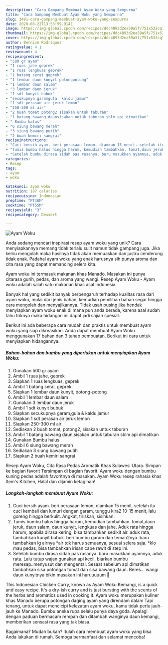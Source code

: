```yaml
---
description: "Cara Gampang Membuat Ayam Woku yang Sempurna"
title: "Cara Gampang Membuat Ayam Woku yang Sempurna"
slug: 3481-cara-gampang-membuat-ayam-woku-yang-sempurna
date: 2020-08-22T13:58:59.914Z
image: https://img-global.cpcdn.com/recipes/ddc4893d2ea59a5f/751x532cq70/ayam-woku-foto-resep-utama.jpg
thumbnail: https://img-global.cpcdn.com/recipes/ddc4893d2ea59a5f/751x532cq70/ayam-woku-foto-resep-utama.jpg
cover: https://img-global.cpcdn.com/recipes/ddc4893d2ea59a5f/751x532cq70/ayam-woku-foto-resep-utama.jpg
author: Bernice Rodriquez
ratingvalue: 4.1
reviewcount: 4
recipeingredient:
- "500 gr ayam"
- "1 ruas jahe geprek"
- "1 ruas lengkuas geprek"
- "1 batang serai geprek"
- "1 lembar daun kunyit potongpotong"
- "1 lembar daun salam"
- "3 lembar daun jeruk"
- "1 sdt kunyit bubuk"
- "secukupnya garamgula  kaldu jamur"
- "1 sdt perasan air jeruk lemon"
- "250-300 ml air"
- "2 buah tomat potong2 sisakan untuk taburan"
- "1 batang bawang daunsisakan untuk taburan sblm api dimatikan"
- " Bumbu halus"
- "6 siung bawang merah"
- "3 siung bawang putih"
- "2 buah kemiri sangrai"
recipeinstructions:
- "Cuci bersih ayam. beri perasaan lemon, diamkan 15 menit. setelah itu cuci kembali dan lumuri dengan garam, tunggu kira2 10-15 menit, lalu goreng hingga berkulit. Angkat, tiriskan, sisihkan."
- "Tumis bumbu halus hingga harum, kemudian tambahkan. tomat,daun jeruk, daun salam, daun kunyit, lengkuas dan jahe. Aduk rata hingga harum, apabila dirasa kering, bisa tambahkan sedikit air. aduk rata, tambahkan kunyit bubuk. beri bumbu garam dan teman2nya..baru tambahkan lg airnya *air tdk harus semuanya, sesuai selera saja. *klo mau pedas, bisa tambahkan irisan cabe rawit di step ini."
- "Setelah bumbu dirasa sidah pas rasanya. baru masukkan ayamnya, aduk rata. Lalu tutup wajan gunakan api kecil, biarkan bumbu meresap..menyusut dan mengental. Sesaat sebelum api dimatikan tambahkan sisa potongan tomat dan sisa bawang daun. Beres... wangi daun kunyitnya bikin masakan ini haruuuuum 💞"
categories:
- Resep
tags:
- ayam
- woku

katakunci: ayam woku 
nutrition: 187 calories
recipecuisine: Indonesian
preptime: "PT36M"
cooktime: "PT55M"
recipeyield: "3"
recipecategory: Dessert

---
```



![Ayam Woku](https://img-global.cpcdn.com/recipes/ddc4893d2ea59a5f/751x532cq70/ayam-woku-foto-resep-utama.jpg)

Anda sedang mencari inspirasi resep ayam woku yang unik? Cara menyiapkannya memang tidak terlalu sulit namun tidak gampang juga. Jika keliru mengolah maka hasilnya tidak akan memuaskan dan justru cenderung tidak enak. Padahal ayam woku yang enak harusnya sih punya aroma dan cita rasa yang dapat memancing selera kita.

Ayam woku ini termasuk makanan khas Manado. Masakan ini punya citarasa gurih, pedas, dan aroma yang wangi. Resep Ayam Woku - Ayam woku adalah salah satu makanan khas asal Indonesia.

Banyak hal yang sedikit banyak berpengaruh terhadap kualitas rasa dari ayam woku, mulai dari jenis bahan, kemudian pemilihan bahan segar hingga cara mengolah dan menyajikannya. Tidak usah pusing jika hendak menyiapkan ayam woku enak di mana pun anda berada, karena asal sudah tahu triknya maka hidangan ini dapat jadi sajian spesial.


Berikut ini ada beberapa cara mudah dan praktis untuk membuat ayam woku yang siap dikreasikan. Anda dapat membuat Ayam Woku menggunakan 17 bahan dan 3 tahap pembuatan. Berikut ini cara untuk menyiapkan hidangannya.

<!--inarticleads1-->

##### Bahan-bahan dan bumbu yang diperlukan untuk menyiapkan Ayam Woku:

1. Gunakan 500 gr ayam
1. Ambil 1 ruas jahe, geprek
1. Siapkan 1 ruas lengkuas, geprek
1. Ambil 1 batang serai, geprek
1. Siapkan 1 lembar daun kunyit, potong-potong
1. Ambil 1 lembar daun salam
1. Gunakan 3 lembar daun jeruk
1. Ambil 1 sdt kunyit bubuk
1. Siapkan secukupnya garam,gula &amp; kaldu jamur
1. Siapkan 1 sdt perasan air jeruk lemon
1. Siapkan 250-300 ml air
1. Sediakan 2 buah tomat, potong2, sisakan untuk taburan
1. Ambil 1 batang bawang daun,sisakan untuk taburan sblm api dimatikan
1. Gunakan  Bumbu halus
1. Ambil 6 siung bawang merah
1. Sediakan 3 siung bawang putih
1. Siapkan 2 buah kemiri sangrai


Resep Ayam Woku, Cita Rasa Pedas Aromatik Khas Sulawesi Utara. Simpan ke bagian favorit Tersimpan di bagian favorit. Ayam woku dengan bumbu kuning pedas adalah favoritnya di masakan. Ayam Woku resep rahasia khas Item&#39;s Kitchen, Halal dan dijamin ketagihan! 

<!--inarticleads2-->

##### Langkah-langkah membuat Ayam Woku:

1. Cuci bersih ayam. beri perasaan lemon, diamkan 15 menit. setelah itu cuci kembali dan lumuri dengan garam, tunggu kira2 10-15 menit, lalu goreng hingga berkulit. Angkat, tiriskan, sisihkan.
1. Tumis bumbu halus hingga harum, kemudian tambahkan. tomat,daun jeruk, daun salam, daun kunyit, lengkuas dan jahe. Aduk rata hingga harum, apabila dirasa kering, bisa tambahkan sedikit air. aduk rata, tambahkan kunyit bubuk. beri bumbu garam dan teman2nya..baru tambahkan lg airnya *air tdk harus semuanya, sesuai selera saja. *klo mau pedas, bisa tambahkan irisan cabe rawit di step ini.
1. Setelah bumbu dirasa sidah pas rasanya. baru masukkan ayamnya, aduk rata. Lalu tutup wajan gunakan api kecil, biarkan bumbu meresap..menyusut dan mengental. Sesaat sebelum api dimatikan tambahkan sisa potongan tomat dan sisa bawang daun. Beres... wangi daun kunyitnya bikin masakan ini haruuuuum 💞


This Indonesian Chicken Curry, known as Ayam Woku Kemangi, is a quick and easy recipe. It&#39;s a dry-ish curry and is just bursting with the scents of the herbs and aromatics used in cooking it. Ayam woku merupakan kuliner khas Manado berupa potongan daging ayam yang direndam dalam Tapi tenang, untuk dapat mencicipi kelezatan ayam woku, kamu tidak perlu jauh-jauh ke Manado. Bumbu aneka rupa selalu punya daya goda. Apalagi dengan paduan bermacam rempah dan ditambah wanginya daun kemangi, memberikan sensasi rasa yang tak biasa. 

Bagaimana? Mudah bukan? Itulah cara membuat ayam woku yang bisa Anda lakukan di rumah. Semoga bermanfaat dan selamat mencoba!
